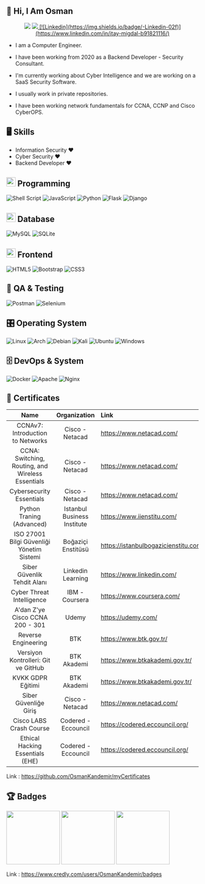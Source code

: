 
## 👋 Hi, I Am Osman

<p align="center"> <img src="https://komarev.com/ghpvc/?username=OsmanKandemir&label=Profile Views&color=brightgreen&style=plastic" /> <a href="https://twitter.com/osmankndmr?ref_src=twsrc%5Etfw" class="twitter-follow-button">
<img src="https://img.shields.io/twitter/follow/osmankndmr?style=social" /> [![Linkedin](https://img.shields.io/badge/-Linkedin-02f)](https://www.linkedin.com/in/itay-migdal-b91821116/)
</a></p>



- I am a Computer Engineer.
- I have been working from 2020 as a Backend Developer - Security Consultant.
- I'm currently working about Cyber Intelligence and we are working on a SaaS Security Software.

- I usually work in private repositories.
- I have been working network fundamentals for CCNA, CCNP and Cisco CyberOPS.



 ## 🖥️ Skills
 
 - Information Security ❤
 - Cyber Security ❤
 - Backend Developer ❤

## <img src="https://cdn.iconscout.com/icon/free/png-256/coding-294-459944.png" width="24px" height="24px"> Programming

![Shell Script](https://img.shields.io/badge/shell_script-%23121011.svg?style=for-the-badge&logo=gnu-bash&logoColor=white)
![JavaScript](https://img.shields.io/badge/javascript-%23323330.svg?style=for-the-badge&logo=javascript&logoColor=%23F7DF1E)
![Python](https://img.shields.io/badge/python-3670A0?style=for-the-badge&logo=python&logoColor=ffdd54)
![Flask](https://img.shields.io/badge/flask-%23000.svg?style=for-the-badge&logo=flask&logoColor=white)
![Django](https://img.shields.io/badge/django-%23092E20.svg?style=for-the-badge&logo=django&logoColor=white)

## <img src="https://cdn.iconscout.com/icon/free/png-256/database-828-448141.png" width="24px" height="24px"> Database

![MySQL](https://img.shields.io/badge/mysql-%2300f.svg?style=for-the-badge&logo=mysql&logoColor=white)
![SQLite](https://img.shields.io/badge/sqlite-%2307405e.svg?style=for-the-badge&logo=sqlite&logoColor=white)

## <img src="https://cdn.iconscout.com/icon/premium/png-256-thumb/frontend-1874446-1587018.png" width="24px" height="24px"> Frontend
![HTML5](https://img.shields.io/badge/html5-%23E34F26.svg?style=for-the-badge&logo=html5&logoColor=white)
![Bootstrap](https://img.shields.io/badge/bootstrap-%23563D7C.svg?style=for-the-badge&logo=bootstrap&logoColor=white)
![CSS3](https://img.shields.io/badge/css3-%231572B6.svg?style=for-the-badge&logo=css3&logoColor=white)

## 🧪 QA & Testing
![Postman](https://img.shields.io/badge/Postman-FF6C37?style=for-the-badge&logo=postman&logoColor=white)
![Selenium](https://img.shields.io/badge/-selenium-%43B02A?style=for-the-badge&logo=selenium&logoColor=white)

## 🎛️ Operating System
![Linux](https://img.shields.io/badge/Linux-FCC624?style=for-the-badge&logo=linux&logoColor=black)
![Arch](https://img.shields.io/badge/Arch%20Linux-1793D1?logo=arch-linux&logoColor=fff&style=for-the-badge)
![Debian](https://img.shields.io/badge/Debian-D70A53?style=for-the-badge&logo=debian&logoColor=white)
![Kali](https://img.shields.io/badge/Kali-268BEE?style=for-the-badge&logo=kalilinux&logoColor=white)
![Ubuntu](https://img.shields.io/badge/Ubuntu-E95420?style=for-the-badge&logo=ubuntu&logoColor=white)
![Windows](https://img.shields.io/badge/Windows-0078D6?style=for-the-badge&logo=windows&logoColor=white)

## 🗄️ DevOps & System
![Docker](https://img.shields.io/badge/docker-%230db7ed.svg?style=for-the-badge&logo=docker&logoColor=white)
![Apache](https://img.shields.io/badge/apache-%23D42029.svg?style=for-the-badge&logo=apache&logoColor=white)
![Nginx](https://img.shields.io/badge/nginx-%23009639.svg?style=for-the-badge&logo=nginx&logoColor=white)
 
 ## 📜 Certificates
 
|                           Name                    |        Organization         |               Link                   |
| :-----------------------------------------------: | :-------------------------: | :----------------------------------- |
| CCNAv7: Introduction to Networks                  | Cisco - Netacad             | https://www.netacad.com/             |
| CCNA: Switching, Routing, and Wireless Essentials | Cisco - Netacad             | https://www.netacad.com/             |
| Cybersecurity Essentials                          | Cisco - Netacad             | https://www.netacad.com/             |
| Python Traning (Advanced)                         | Istanbul Business Institute | https://www.iienstitu.com/           |
| ISO 27001 Bilgi Güvenliği Yönetim Sistemi         | Boğaziçi Enstitüsü          | https://istanbulbogazicienstitu.com/ |
| Siber Güvenlik Tehdit Alanı                       | Linkedin Learning           | https://www.linkedin.com/            |
| Cyber Threat Intelligence                         | IBM - Coursera              | https://www.coursera.com/            |
| A'dan Z'ye Cisco CCNA 200 - 301                   | Udemy                       | https://udemy.com/                   |
| Reverse Engineering                               | BTK                         | https://www.btk.gov.tr/              |  
| Versiyon Kontrolleri: Git ve GitHub               | BTK Akademi                 | https://www.btkakademi.gov.tr/       |
| KVKK GDPR Eğitimi                                 | BTK Akademi                 | https://www.btkakademi.gov.tr/       |  
| Siber Güvenliğe Giriş                             | Cisco - Netacad             | https://www.netacad.com/             | 
| Cisco LABS Crash Course                           | Codered - Eccouncil         | https://codered.eccouncil.org/       |
| Ethical Hacking Essentials (EHE)                  | Codered - Eccouncil         | https://codered.eccouncil.org/       |


Link : https://github.com/OsmanKandemir/myCertificates

 ## 🏆 Badges
 
<img src="https://images.credly.com/size/680x680/images/054913b2-e271-49a2-a1a4-9bf1c1f9a404/CyberEssentials.png" width="140px" height="140px"> <img src="https://images.credly.com/size/680x680/images/70d71df5-f3dc-4380-9b9d-f22513a70417/CCNAITN__1_.png" width="140px" height="140px"> <img src="https://images.credly.com/size/340x340/images/f4ccdba9-dd65-4349-baad-8f05df116443/CCNASRWE__1_.png" width="140px" height="140px">




 Link : https://www.credly.com/users/OsmanKandemir/badges
 
 
 
 
